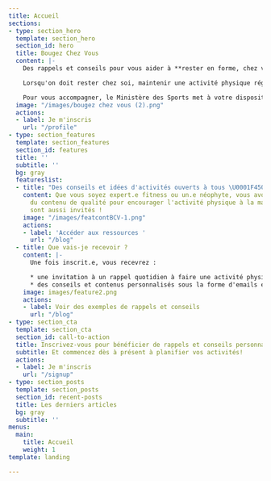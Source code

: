 ```yaml
---
title: Accueil
sections:
- type: section_hero
  template: section_hero
  section_id: hero
  title: Bougez Chez Vous
  content: |-
    Des rappels et conseils pour vous aider à **rester en forme, chez vous**.

    Lorsqu'on doit rester chez soi, maintenir une activité physique régulière peut aider à maintenir la forme et le moral.

    ​Pour vous accompagner, le Ministère des Sports met à votre disposition BougezChezVous, une application pour vous aider à intégrer l’activité physique à votre nouveau quotidien.
  image: "/images/bougez chez vous (2).png"
  actions:
  - label: Je m'inscris
    url: "/profile"
- type: section_features
  template: section_features
  section_id: features
  title: ''
  subtitle: ''
  bg: gray
  featureslist:
  - title: "Des conseils et idées d'activités ouverts à tous \U0001F450"
    content: Que vous soyez expert.e fitness ou un.e néophyte, vous avons recensé
      du contenu de qualité pour encourager l'activité physique à la maison. Les enfants
      sont aussi invités !
    image: "/images/featcontBCV-1.png"
    actions:
    - label: 'Accéder aux ressources '
      url: "/blog"
  - title: Que vais-je recevoir ?
    content: |-
      Une fois inscrit.e, vous recevrez :

      * une invitation à un rappel quotidien à faire une activité physique, à une heure que vous aurez choisie.
      * des conseils et contenus personnalisés sous la forme d'emails et notifications et selon vos préférences.
    image: images/feature2.png
    actions:
    - label: Voir des exemples de rappels et conseils
      url: "/blog"
- type: section_cta
  template: section_cta
  section_id: call-to-action
  title: Inscrivez-vous pour bénéficier de rappels et conseils personnalisés
  subtitle: Et commencez dès à présent à planifier vos activités!
  actions:
  - label: Je m'inscris
    url: "/signup"
- type: section_posts
  template: section_posts
  section_id: recent-posts
  title: Les derniers articles
  bg: gray
  subtitle: ''
menus:
  main:
    title: Accueil
    weight: 1
template: landing

---
```


